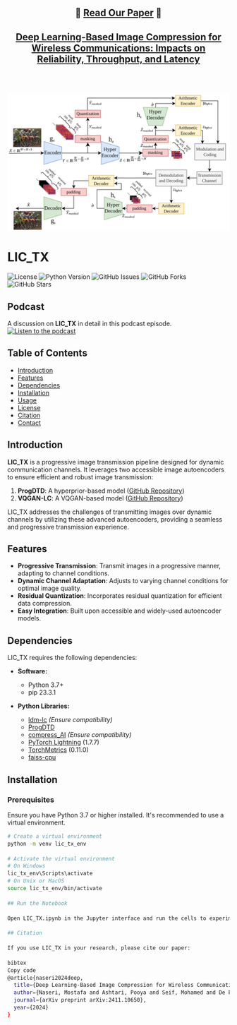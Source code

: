 <div align="center">

## 📄 **[Read Our Paper](https://arxiv.org/pdf/2411.10650)** 📄
## **[Deep Learning-Based Image Compression for Wireless Communications: Impacts on Reliability, Throughput, and Latency](https://arxiv.org/pdf/2411.10650)**

<br><br>
</div>

![System Model](https://github.com/M0574F4/LIC_TX/raw/main/sysmodel.png)

# LIC_TX

![License](https://img.shields.io/badge/license-MIT-blue.svg)
![Python Version](https://img.shields.io/badge/python-3.7%2B-blue.svg)
![GitHub Issues](https://img.shields.io/github/issues/M0574F4/LIC_TX)
![GitHub Forks](https://img.shields.io/github/forks/M0574F4/LIC_TX)
![GitHub Stars](https://img.shields.io/github/stars/M0574F4/LIC_TX)

## Podcast

A discussion on **LIC_TX** in detail in this podcast episode. [![Listen to the podcast](https://img.icons8.com/ios-filled/50/000000/microphone.png)](https://drive.google.com/file/d/15T_vQFJk-uyIdmlLoj1ezuMLTcmbRsFV/view?usp=sharing)

## Table of Contents
- [Introduction](#introduction)
- [Features](#features)
- [Dependencies](#dependencies)
- [Installation](#installation)
- [Usage](#usage)
- [License](#license)
- [Citation](#citation)
- [Contact](#contact)

## Introduction
**LIC_TX** is a progressive image transmission pipeline designed for dynamic communication channels. It leverages two accessible image autoencoders to ensure efficient and robust image transmission:

1. **ProgDTD**: A hyperprior-based model ([GitHub Repository](https://github.com/fhennig/ProgDTD))
2. **VQGAN-LC**: A VQGAN-based model ([GitHub Repository](https://github.com/zh460045050/VQGAN-LC))

LIC_TX addresses the challenges of transmitting images over dynamic channels by utilizing these advanced autoencoders, providing a seamless and progressive transmission experience.

## Features
- **Progressive Transmission**: Transmit images in a progressive manner, adapting to channel conditions.
- **Dynamic Channel Adaptation**: Adjusts to varying channel conditions for optimal image quality.
- **Residual Quantization**: Incorporates residual quantization for efficient data compression.
- **Easy Integration**: Built upon accessible and widely-used autoencoder models.

## Dependencies
LIC_TX requires the following dependencies:

- **Software:**
  - Python 3.7+
  - pip 23.3.1

- **Python Libraries:**
  - [ldm-lc](https://github.com/ldm-lc) *(Ensure compatibility)*
  - [ProgDTD](https://github.com/fhennig/ProgDTD)
  - [compress_AI](https://github.com/compress_AI) *(Ensure compatibility)*
  - [PyTorch Lightning](https://www.pytorchlightning.ai/) (1.7.7)
  - [TorchMetrics](https://torchmetrics.readthedocs.io/) (0.11.0)
  - [faiss-cpu](https://github.com/facebookresearch/faiss)

## Installation

### Prerequisites
Ensure you have Python 3.7 or higher installed. It's recommended to use a virtual environment.

```bash
# Create a virtual environment
python -m venv lic_tx_env

# Activate the virtual environment
# On Windows
lic_tx_env\Scripts\activate
# On Unix or MacOS
source lic_tx_env/bin/activate

## Run the Notebook

Open LIC_TX.ipynb in the Jupyter interface and run the cells to experiment with the LIC_TX pipeline.

## Citation

If you use LIC_TX in your research, please cite our paper:

bibtex
Copy code
@article{naseri2024deep,
  title={Deep Learning-Based Image Compression for Wireless Communications: Impacts on Reliability, Throughput, and Latency},
  author={Naseri, Mostafa and Ashtari, Pooya and Seif, Mohamed and De Poorter, Eli and Poor, H Vincent and Shahid, Adnan},
  journal={arXiv preprint arXiv:2411.10650},
  year={2024}
}

